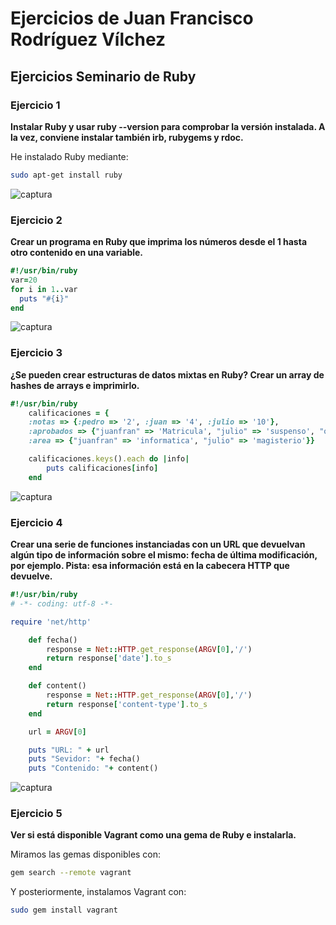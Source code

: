 
Ejercicios de Juan Francisco Rodríguez Vílchez
================================================

## Ejercicios Seminario de Ruby ##

### Ejercicio 1 ###

**Instalar Ruby y usar ruby --version para comprobar la versión instalada. A la vez, conviene instalar también irb, rubygems y rdoc.**

He instalado Ruby mediante:

```sh
sudo apt-get install ruby
```
![captura](http://i.imgur.com/9EKCKdS.png)

### Ejercicio 2 ###

**Crear un programa en Ruby que imprima los números desde el 1 hasta otro contenido en una variable.**

```ruby
#!/usr/bin/ruby
var=20
for i in 1..var
  puts "#{i}"
end
```
![captura](http://i.imgur.com/2jrCbFJ.png)

### Ejercicio 3 ###

**¿Se pueden crear estructuras de datos mixtas en Ruby? Crear un array de hashes de arrays e imprimirlo.**

```ruby
#!/usr/bin/ruby
    calificaciones = { 
	:notas => {:pedro => '2', :juan => '4', :julio => '10'}, 
	:aprobados => {"juanfran" => 'Matricula', "julio" => 'suspenso', "oscar" => 'suspenso'}, 
	:area => {"juanfran" => 'informatica', "julio" => 'magisterio'}}

    calificaciones.keys().each do |info|
        puts calificaciones[info]
    end
```

![captura](http://i.imgur.com/I4ybaA7.png)

### Ejercicio 4 ###

**Crear una serie de funciones instanciadas con un URL que devuelvan algún tipo de información sobre el mismo: fecha de última modificación, por ejemplo. Pista: esa información está en la cabecera HTTP que devuelve.**

```ruby
#!/usr/bin/ruby
# -*- coding: utf-8 -*-

require 'net/http'

    def fecha()
        response = Net::HTTP.get_response(ARGV[0],'/')     
        return response['date'].to_s
    end

    def content()
        response = Net::HTTP.get_response(ARGV[0],'/')     
        return response['content-type'].to_s
    end

    url = ARGV[0]

    puts "URL: " + url
    puts "Sevidor: "+ fecha()
    puts "Contenido: "+ content()
```

![captura](http://i.imgur.com/fEXXvMj.png)

### Ejercicio 5 ###

**Ver si está disponible Vagrant como una gema de Ruby e instalarla.**

Miramos las gemas disponibles con:

```sh
gem search --remote vagrant
```
Y posteriormente, instalamos Vagrant con:

```sh
sudo gem install vagrant
```
